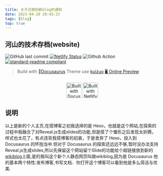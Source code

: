 ```yaml
---
title: 关于迁移到新blog的通知
date: 2023-04-20 20:45:23
tags: [blog]
top: true
---
```

## 河山的技术存档(website)
![GitHub last commit](https://img.shields.io/github/last-commit/wrm244/wikiblog?label=update&logo=github) [![Netlify Status](https://api.netlify.com/api/v1/badges/77e2a74d-30e3-4788-b7f1-257d746d2361/deploy-status)](https://app.netlify.com/sites/radiant-brioche-f77a52/deploys) ![Github Action](https://github.com/wrm244/wikiblog/actions/workflows/ci.yml/badge.svg) [![standard-readme compliant](https://img.shields.io/badge/readme%20style-standard-brightgreen.svg)](https://github.com/RichardLitt/standard-readme)
> Build with 🦖<a href="https://docusaurus.io/">Docusaurus</a> Theme use <a href="https://kuizuo.cn/">kuizuo<a> 
> <a href="https://wrm244.github.io">🖥 Online Preview</a>

<p align=center>
<a href="https://docusaurus.io/zh-CN/" target="_blank"><img alt="Built with Docusaurus" style="height:50px;margin-top:0.5rem" src="https://wrm244.github.io/assets/images/buildwith.png" /></a>
<a href="https://www.netlify.com/" target="_blank"><img alt="Built with Netlify" style="height:50px;margin-top:0.5rem " src="https://wrm244.github.io/assets/images/netlify-color-accent.svg" /></a>     
</p>

## 说明
以上是新的个人主页,在搭博客之初我选择的是 Hexo，也就是这个网站,在探索的过程中我融合了对Reveal.js生成slides的功能,但是搭了个雏形之后发现太折腾，样式也太花了，有点违背我搭博客的初衷，于是舍弃了 Hexo，投入到 Docusaurus 的怀抱当中.但对于 Docusaurus 的探索还远远不够,暂时没办法支持Reveal.js生成slides,所以先保留这个网站留个Slide的功能给个超链接放到新的[wikiblog](https://wrm244.gxist.cn)上面,是的我叫这个新个人静态网页叫做wikiblog,因为是 Docusaurus 他的基本两个特性:发布博客,书写文档．你打开这个博客可以看到他是多么简洁与优美.
